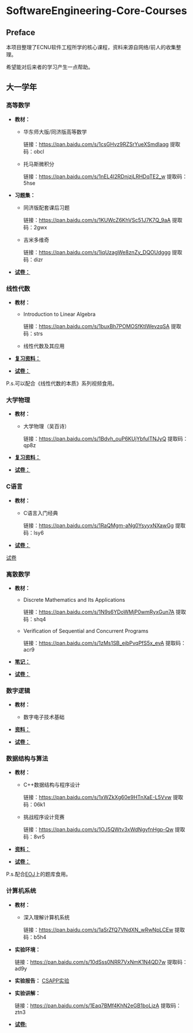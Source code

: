 # SoftwareEngineering-Core-Courses
## Preface
本项目整理了ECNU软件工程所学的核心课程，资料来源自网络/前人的收集整理。

希望能对后来者的学习产生一点帮助。

## 大一学年

### 高等数学
* **教材：**
  * 华东师大版/同济版高等数学
  
    链接：https://pan.baidu.com/s/1csGHvz9RZSrYueXSmdIaqg 
    提取码：obcl 
    
  * 托马斯微积分
  
    链接：https://pan.baidu.com/s/1nEL4I2RDnjzjLRHDqTE2_w 
    提取码：5hse 
  
* **习题集：**
  * 同济版配套课后习题
  
    链接：https://pan.baidu.com/s/1KUWcZ6KhVSc51J7K7Q_9aA 
    提取码：2gwx 
    
  * 吉米多维奇
    
    链接：https://pan.baidu.com/s/1iqUzagWe8znZy_DQOUdggg 
    提取码：dizr 

* **[试卷：]()**
  
### 线性代数
* **教材：**
  * Introduction to Linear Algebra
  
    链接：https://pan.baidu.com/s/1buxBh7POMOSfKtIWevzqSA 
    提取码：strs 

  * 线性代数及其应用
  
* **[复习资料：]()**

* **[试卷：]()**

P.s.可以配合《线性代数的本质》系列视频食用。

### 大学物理
* **教材：**
  * 大学物理（吴百诗）
  
    链接：https://pan.baidu.com/s/1Bdvh_ouP6KUjYbfulTNJyQ 
    提取码：qp8z 
  
* **[复习资料：]()**

* **[试卷：]()**

### C语言
* **教材：**
  * C语言入门经典
  
    链接：https://pan.baidu.com/s/1RaQMgm-aNg0YsyyxNXawGg 
    提取码：lsy6 

* **[试卷：]()**

[试卷]()
### 离散数学
* **教材：**
  * Discrete Mathematics and Its Applications
  
    链接：https://pan.baidu.com/s/1N9s6YDoWMjP0wmRyxGun7A 
    提取码：shq4 

  * Verification of Sequential and Concurrent Programs
  
    链接：https://pan.baidu.com/s/1zMs1SB_eibPvqPfS5x_evA 
    提取码：acr9 

* **[笔记：]()**

* **[试卷：]()**

### 数字逻辑
* **教材：**
  * 数字电子技术基础
  
* **[资料：]()**

* **[试卷：]()**

### 数据结构与算法
* **教材：**
  * C++数据结构与程序设计
  
    链接：https://pan.baidu.com/s/1xWZkXg60e9HTnXaE-L5Vvw 
    提取码：06k1 
    
  * 挑战程序设计竞赛
  
    链接：https://pan.baidu.com/s/1OJ5QWtv3xWdNgyfnHgp-Qw 
    提取码：8vr5 
  

* **[资料：]()**

* **[试卷：]()**

P.s.配合[EOJ](https://acm.ecnu.edu.cn/)上的题库食用。

### 计算机系统
* **教材：**
  * 深入理解计算机系统
    
    链接：https://pan.baidu.com/s/1aSrZfQ7VNdXN_wRwNpLCEw 
    提取码：b5h4 

* **实验环境：**

    链接：https://pan.baidu.com/s/10dSss0NRR7VxNmK1N4QD7w 
    提取码：ad9y 

* **实验报告：**
    [CSAPP实验](https://blog.csdn.net/dwenking/category_9898908.html)
    
* **实验讲解：**
    
    链接：https://pan.baidu.com/s/1Eaq7BMf4KhN2eGB1boLjzA 
    提取码：ztn3 

* **[试卷:]()**
